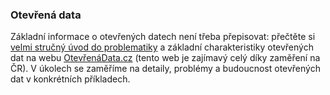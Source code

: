 ### Otevřená data

Základní informace o otevřených datech není třeba přepisovat: přečtěte si
[velmi stručný úvod do
problematiky](http://archiv.ihned.cz/c1-65264440-sloupek-data-otevrena-budoucnosti)
a základní charakteristiky otevřených dat na webu
[OtevřenáData.cz](http://www.otevrenadata.cz/otevrena-data/) (tento web je
zajímavý celý díky zaměření na ČR). V úkolech se zaměříme na detaily, problémy
a budoucnost otevřených dat v konkrétních příkladech. 